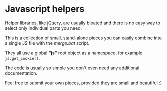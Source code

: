 
# Javascript helpers

Helper libraries, like jQuery, are usually bloated and there is no easy way to select only individual parts you need.

This is a collection of small, stand-alone pieces you can easily combine into a single JS file with the _merge.bat_ script.

They all use a global **"js"** root object as a namespace, for example `js.get_cookie()`.

The code is usually so simple you don't even need any additional documentation.

Feel free to submit your own pieces, provided they are small and beautiful :)
